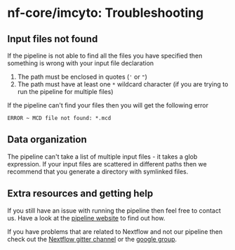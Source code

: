 # nf-core/imcyto: Troubleshooting

<!-- TODO nf-core: Change this documentation if these parameters/errors are not relevant for your workflow -->

## Input files not found

If the pipeline is not able to find all the files you have specified then something is wrong with your input file declaration

1. The path must be enclosed in quotes (`'` or `"`)
2. The path must have at least one `*` wildcard character (if you are trying to run the pipeline for multiple files)

If the pipeline can't find your files then you will get the following error

```
ERROR ~ MCD file not found: *.mcd
```

## Data organization
The pipeline can't take a list of multiple input files - it takes a glob expression. If your input files are scattered in different paths then we recommend that you generate a directory with symlinked files.

## Extra resources and getting help
If you still have an issue with running the pipeline then feel free to contact us.
Have a look at the [pipeline website](https://github.com/nf-core/imcyto) to find out how.

If you have problems that are related to Nextflow and not our pipeline then check out the [Nextflow gitter channel](https://gitter.im/nextflow-io/nextflow) or the [google group](https://groups.google.com/forum/#!forum/nextflow).
